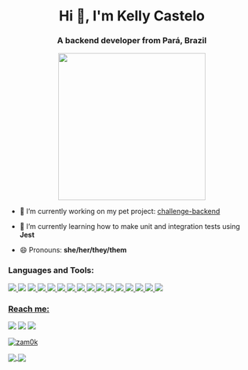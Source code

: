 <h1 align="center">Hi 👋, I'm Kelly Castelo</h1>
<h3 align="center">A backend developer from Pará, Brazil</h3>
<p align="center"><img src="https://64.media.tumblr.com/6721d0289ba04b8c03908e3b216ff360/2c4b5faffa0b56a4-4f/s400x600/16c40f8ac4c3f71d9c50b9b2b5129d3f892e9de6.gifv" width="300px"/></p>


- 🔭 I’m currently working on my pet project: [challenge-backend](https://github.com/zam0k/challenge-backend)

- 🌱 I’m currently learning how to make unit and integration tests using **Jest**

- 😄 Pronouns: **she/her/they/them**


<h3 align="left">Languages and Tools:</h3>
<p align="left"><a href="" target="blank"><img src="https://img.shields.io/badge/Windows-0078D6?style=for-the-badge&logo=windows&logoColor=white"/> </a><img src="https://img.shields.io/badge/Ubuntu-E95420?style=for-the-badge&logo=ubuntu&logoColor=white"/></a> <a href="" target="blank"><img src="https://img.shields.io/badge/JavaScript-323330?style=for-the-badge&logo=javascript&logoColor=F7DF1E"/> <a href="" target="blank"><img src="https://img.shields.io/badge/Node.js-43853D?style=for-the-badge&logo=node.js&logoColor=white"/> <a href="" target="blank"><img src="https://img.shields.io/badge/TypeScript-007ACC?style=for-the-badge&logo=typescript&logoColor=white"/> <a href="" target="blank"><img src="https://img.shields.io/badge/Express.js-404D59?style=for-the-badge"/> <a href="" target="blank"><img src="https://img.shields.io/badge/PostgreSQL-316192?style=for-the-badge&logo=postgresql&logoColor=white"/> <a href="" target="blank"><img src="https://img.shields.io/badge/MongoDB-4EA94B?style=for-the-badge&logo=mongodb&logoColor=white"/> <a href="" target="blank"><img src="https://img.shields.io/badge/docker-%230db7ed.svg?style=for-the-badge&logo=docker&logoColor=white"/> <a href="" target="blank"><img src="https://img.shields.io/badge/Insomnia-black?style=for-the-badge&logo=insomnia&logoColor=5849BE"/> <a href="" target="blank"><img src="https://img.shields.io/badge/Postman-FF6C37?style=for-the-badge&logo=postman&logoColor=white"/> <a href="" target="blank"><img src="https://img.shields.io/badge/-jest-%23C21325?style=for-the-badge&logo=jest&logoColor=white"/> <a href="" target="blank"><img src="https://img.shields.io/badge/-Swagger-%23Clojure?style=for-the-badge&logo=swagger&logoColor=white"/> <a href="" target="blank"><img src="https://img.shields.io/badge/ESLint-4B3263?style=for-the-badge&logo=eslint&logoColor=white"/> <a href="" target="blank"><img src="https://img.shields.io/badge/prettier-1A2C34?style=for-the-badge&logo=prettier&logoColor=F7BA3E"/> <a href="" target="blank"><img src="https://img.shields.io/badge/Visual%20Studio%20Code-0078d7.svg?style=for-the-badge&logo=visual-studio-code&logoColor=white"/></p>

<h3 align="left">Reach me:</h3>
<p align="left"> <a href="https://twitter.com/zamok97" target="blank"><img src="https://img.shields.io/badge/Zamok97-%231DA1F2.svg?style=for-the-badge&logo=Twitter&logoColor=white" /></a> <a href="mailto:kellyplcastelo@gmail.com" target="blank"><img src="https://img.shields.io/badge/Gmail-D14836?style=for-the-badge&logo=gmail&logoColor=white"/></a> <a href="" target="blank"><img src="https://img.shields.io/badge/Zamok%231481-%237289DA.svg?style=for-the-badge&logo=discord&logoColor=white"/></p>
 
 <p align="left"> <a href="https://github.com/ryo-ma/github-profile-trophy"><img src="https://github-profile-trophy.vercel.app/?username=zam0k" alt="zam0k" /></a> </p>

 <a href="https://github.com/anuraghazra/github-readme-stats">
  <img align="center" src="https://github-readme-stats.vercel.app/api/top-langs?username=zam0k&show_icons=true&theme=dark&locale=en&layout=compact" />
</a>
<a href="https://github.com/anuraghazra/convoychat">
  <img align="center" src="https://github-readme-stats.vercel.app/api?username=zam0k&show_icons=true&theme=dark&locale=en" />
</a>


